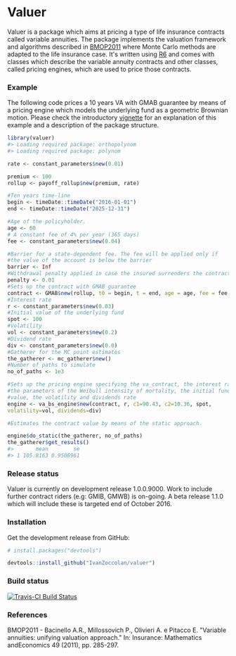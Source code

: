 
<!-- README.md is generated from README.Rmd. Please edit that file -->
Valuer
======

Valuer is a package which aims at pricing a type of life insurance contracts called variable annuities. The package implements the valuation framework and algorithms described in [BMOP2011](#BMOP2011) where Monte Carlo methods are adapted to the life insurance case. It's written using [R6](https://cran.r-project.org/web/packages/R6/vignettes/Introduction.html) and comes with classes which describe the variable annuity contracts and other classes, called pricing engines, which are used to price those contracts.

### Example

The following code prices a 10 years VA with GMAB guarantee by means of a pricing engine which models the underlying fund as a geometric Brownian motion. Please check the introductory [vignette](https://github.com/IvanZoccolan/valuer/blob/master/vignettes/Introduction.Rmd) for an explanation of this example and a description of the package structure.

``` r
library(valuer)
#> Loading required package: orthopolynom
#> Loading required package: polynom

rate <- constant_parameters$new(0.01)

premium <- 100
rollup <- payoff_rollup$new(premium, rate)

#Ten years time-line
begin <- timeDate::timeDate("2016-01-01")
end <- timeDate::timeDate("2025-12-31")

#Age of the policyholder.
age <- 60
# A constant fee of 4% per year (365 days)
fee <- constant_parameters$new(0.04)

#Barrier for a state-dependent fee. The fee will be applied only if
#the value of the account is below the barrier
barrier <- Inf
#Withdrawal penalty applied in case the insured surrenders the contract
penalty <- 0.01
#Sets up the contract with GMAB guarantee
contract <- GMAB$new(rollup, t0 = begin, t = end, age = age, fee = fee, barrier = barrier, penalty = penalty)
#Interest rate
r <- constant_parameters$new(0.03)
#Initial value of the underlying fund
spot <- 100
#Volatility
vol <- constant_parameters$new(0.2)
#Dividend rate
div <- constant_parameters$new(0.0)
#Gatherer for the MC point estimates
the_gatherer <- mc_gatherer$new()
#Number of paths to simulate
no_of_paths <- 1e3

#Sets up the pricing engine specifying the va_contract, the interest rate
#the parameters of the Weibull intensity of mortality, the initial fund
#value, the volatility and dividends rate
engine <- va_bs_engine$new(contract, r, c1=90.43, c2=10.36, spot,
volatility=vol, dividends=div)

#Estimates the contract value by means of the static approach.

engine$do_static(the_gatherer, no_of_paths)
the_gatherer$get_results()
#>       mean        se
#> 1 105.8163 0.9506961
```

### Release status

Valuer is currently on development release 1.0.0.9000. Work to include further contract riders (e.g: GMIB, GMWB) is on-going. A beta release 1.1.0 which will include these is targeted end of October 2016.

### Installation

Get the development release from GitHub:

``` r
# install.packages("devtools")

devtools::install_github("IvanZoccolan/valuer")
```

### Build status

[![Travis-CI Build Status](https://travis-ci.org/IvanZoccolan/valuer.svg?branch=master)](https://travis-ci.org/IvanZoccolan/valuer)

### References

<a name="BMOP2011"></a> BMOP2011 - Bacinello A.R., Millossovich P., Olivieri A. e Pitacco E. "Variable annuities: unifying valuation approach." In: Insurance: Mathematics andEconomics 49 (2011), pp. 285-297.
